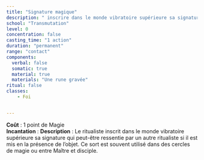 ```yaml
---
title: "Signature magique"
description: " inscrire dans le monde vibratoire supérieure sa signature."
school: "Transmutation"
level: 0
concentration: false
casting_time: "1 action"
duration: "permanent"
range: "contact"
components:
  verbal: false
  somatic: true
  material: true
  materials: "Une rune gravée"
ritual: false
classes:
    - Foi


---
```

**Coût** : 1 point de Magie    
**Incantation** : 
**Description** : Le ritualiste inscrit dans le monde vibratoire supérieure sa signature qui peut-être ressentie par un autre ritualiste si il est mis en la présence de l’objet. Ce sort est souvent utilisé dans des cercles de magie ou entre Maître et disciple.  
